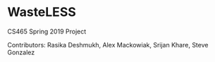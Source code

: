 # WasteLESS
CS465 Spring 2019 Project

Contributors: Rasika Deshmukh, Alex Mackowiak, Srijan Khare, Steve Gonzalez
